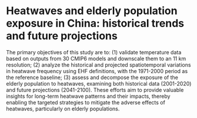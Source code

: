 # Heatwaves and elderly population exposure in China: historical trends and future projections
The primary objectives of this study are to: 
(1) validate temperature data based on outputs from 30 CMIP6 models and downscale them to an 11 km resolution; 
(2) analyze the historical and projected spatiotemporal variations in heatwave frequency using EHF definitions, with the 1971-2000 period as the reference baseline; 
(3) assess and decompose the exposure of the elderly population to heatwaves, examining both historical data (2001-2020) and future projections (2041-2100). 
These efforts aim to provide valuable insights for long-term heatwave patterns and their impacts, thereby enabling the targeted strategies to mitigate the adverse effects of heatwaves, particularly on elderly populations.
